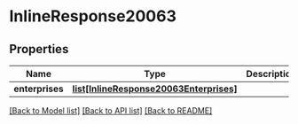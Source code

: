 # InlineResponse20063

## Properties
Name | Type | Description | Notes
------------ | ------------- | ------------- | -------------
**enterprises** | [**list[InlineResponse20063Enterprises]**](InlineResponse20063Enterprises.md) |  | [optional] 

[[Back to Model list]](../README.md#documentation-for-models) [[Back to API list]](../README.md#documentation-for-api-endpoints) [[Back to README]](../README.md)

